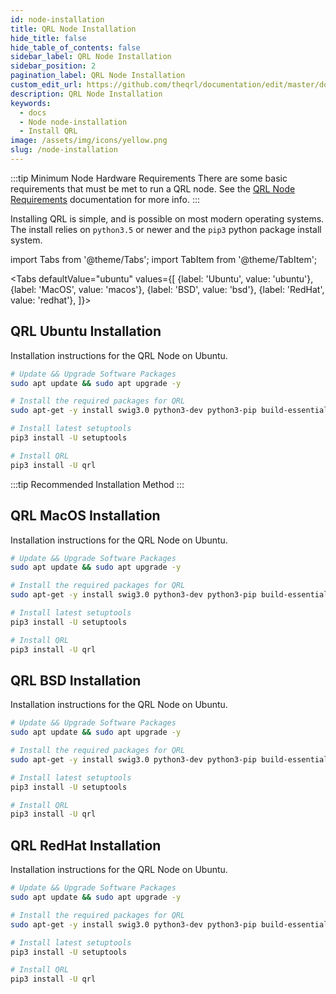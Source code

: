 ```yaml
---
id: node-installation
title: QRL Node Installation
hide_title: false
hide_table_of_contents: false
sidebar_label: QRL Node Installation
sidebar_position: 2
pagination_label: QRL Node Installation
custom_edit_url: https://github.com/theqrl/documentation/edit/master/docs/basics/what-is-qrl.md
description: QRL Node Installation
keywords:
  - docs
  - Node node-installation
  - Install QRL
image: /assets/img/icons/yellow.png
slug: /node-installation
---
```


:::tip Minimum Node Hardware Requirements
There are some basic requirements that must be met to run a QRL node. See the [QRL Node Requirements](node-requirements) documentation for more info.
:::


Installing QRL is simple, and is possible on most modern operating systems. The install relies on `python3.5` or newer and the `pip3` python package install system. 


import Tabs from '@theme/Tabs';
import TabItem from '@theme/TabItem';

<Tabs
    defaultValue="ubuntu"
    values={[
        {label: 'Ubuntu', value: 'ubuntu'},
        {label: 'MacOS', value: 'macos'},
        {label: 'BSD', value: 'bsd'},
        {label: 'RedHat', value: 'redhat'},
    ]}>

<TabItem value="ubuntu">

## QRL Ubuntu Installation
Installation instructions for the QRL Node on Ubuntu.

```bash
# Update && Upgrade Software Packages
sudo apt update && sudo apt upgrade -y

# Install the required packages for QRL
sudo apt-get -y install swig3.0 python3-dev python3-pip build-essential pkg-config libssl-dev libffi-dev libhwloc-dev libboost-dev cmake

# Install latest setuptools
pip3 install -U setuptools

# Install QRL
pip3 install -U qrl
```

:::tip Recommended Installation Method
:::

</TabItem>
<TabItem value="macos">

## QRL MacOS Installation
Installation instructions for the QRL Node on Ubuntu.

```bash
# Update && Upgrade Software Packages
sudo apt update && sudo apt upgrade -y

# Install the required packages for QRL
sudo apt-get -y install swig3.0 python3-dev python3-pip build-essential pkg-config libssl-dev libffi-dev libhwloc-dev libboost-dev cmake

# Install latest setuptools
pip3 install -U setuptools

# Install QRL
pip3 install -U qrl
```

</TabItem>
<TabItem value="bsd">

## QRL BSD Installation
Installation instructions for the QRL Node on Ubuntu.

```bash
# Update && Upgrade Software Packages
sudo apt update && sudo apt upgrade -y

# Install the required packages for QRL
sudo apt-get -y install swig3.0 python3-dev python3-pip build-essential pkg-config libssl-dev libffi-dev libhwloc-dev libboost-dev cmake

# Install latest setuptools
pip3 install -U setuptools

# Install QRL
pip3 install -U qrl
```
</TabItem>
<TabItem value="redhat">

## QRL RedHat Installation
Installation instructions for the QRL Node on Ubuntu.

```bash
# Update && Upgrade Software Packages
sudo apt update && sudo apt upgrade -y

# Install the required packages for QRL
sudo apt-get -y install swig3.0 python3-dev python3-pip build-essential pkg-config libssl-dev libffi-dev libhwloc-dev libboost-dev cmake

# Install latest setuptools
pip3 install -U setuptools

# Install QRL
pip3 install -U qrl
```
</TabItem>
</Tabs>